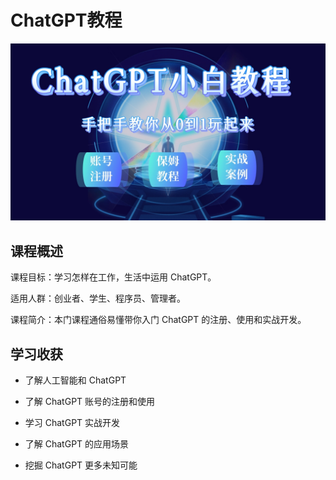 <span id="hidden-autonumber"></span>

<h1 class="article-title no-number">ChatGPT教程</h1>

![](assets/cover.jpg)

## 课程概述

课程目标：学习怎样在工作，生活中运用 ChatGPT。

适用人群：创业者、学生、程序员、管理者。

课程简介：本门课程通俗易懂带你入门 ChatGPT 的注册、使用和实战开发。

## 学习收获

- 了解人工智能和 ChatGPT

- 了解 ChatGPT 账号的注册和使用

- 学习 ChatGPT 实战开发

- 了解 ChatGPT 的应用场景

- 挖掘 ChatGPT 更多未知可能
